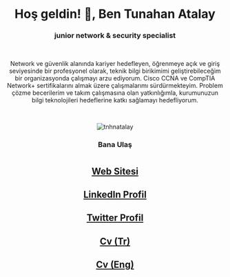 <div align="center">
<h1> Hoş geldin! 👋, Ben Tunahan Atalay </h1>


<h3> junior network & security specialist</h3>

</br>

Network ve güvenlik alanında kariyer hedefleyen, öğrenmeye açık ve giriş seviyesinde bir profesyonel olarak, teknik bilgi birikimimi geliştirebileceğim bir organizasyonda çalışmayı arzu ediyorum. Cisco CCNA ve CompTIA Network+ sertifikalarını almak üzere çalışmalarımı sürdürmekteyim. Problem çözme becerilerim ve takım çalışmasına olan yatkınlığımla, kurumunuzun bilgi teknolojileri hedeflerine katkı sağlamayı hedefliyorum.
 
</br>

<p>
	<img src="https://github-readme-stats.vercel.app/api/top-langs?username=tnhnatalay&show_icons=true&locale=en&layout=compact" alt="tnhnatalay" />
</p>

<h3>Bana Ulaş</h3>

#
## [Web Sitesi](https://tnhnatalay.github.io/webatalay/)
## [LinkedIn Profil](https://www.linkedin.com/in/tnhnatalay/)
## [Twitter Profil](https://twitter.com/_lahik)
## [Cv (Tr)](cv/Tunahan_Atalay_CV.pdf)
## [Cv (Eng)](cv/Tunahan_Atalay_Resume.pdf)


</div>
